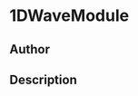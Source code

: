 # 1DWaveModule

## Author

<!-- Insert Your Name Here -->

## Description

<!-- Describe your example here -->
